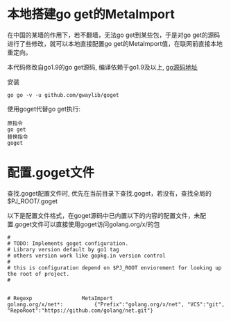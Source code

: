 # 本地搭建go get的MetaImport

在中国的某墙的作用下，若不翻墙，无法go get到某些包，于是对go get的源码进行了些修改，就可以本地直接配置go get的MetaImport值，在联网前直接本地重定向。

本代码修改自go1.9的go get源码, 编译依赖于go1.9及以上, [go源码地址](https://github.com/golang/go)

安装
```text
go go -v -u github.com/gwaylib/goget
```

使用goget代替go get执行:
```text
原指令
go get 
替换指令
goget 
```

# 配置.goget文件

查找.goget配置文件时, 优先在当前目录下查找.goget，若没有，查找全局的$PJ_ROOT/.goget

以下是配置文件格式，在goget源码中已内置以下的内容的配置文件，未配置.goget文件可以直接使用goget访问golang.org/x/的包
```text
#
# TODO: Implements goget configuration.
# Library version default by go1 tag
# others version work like gopkg.in version control
#
# this is configuration depend on $PJ_ROOT enviorement for looking up the root of project.
#


# Regexp				MetaImport
golang.org/x/net*:			{"Prefix":"golang.org/x/net", "VCS":"git", "RepoRoot":"https://github.com/golang/net.git"} 

```


